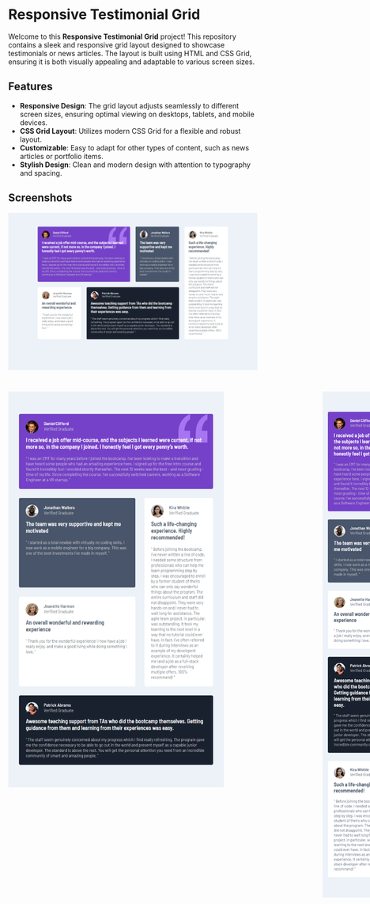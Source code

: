 # Responsive Testimonial Grid

Welcome to this **Responsive Testimonial Grid** project! This repository contains a sleek and responsive grid layout designed to showcase testimonials or news articles. The layout is built using HTML and CSS Grid, ensuring it is both visually appealing and adaptable to various screen sizes.

## Features

- **Responsive Design**: The grid layout adjusts seamlessly to different screen sizes, ensuring optimal viewing on desktops, tablets, and mobile devices.
- **CSS Grid Layout**: Utilizes modern CSS Grid for a flexible and robust layout.
- **Customizable**: Easy to adapt for other types of content, such as news articles or portfolio items.
- **Stylish Design**: Clean and modern design with attention to typography and spacing.

## Screenshots

<img src="screenshots/laptop.png"/>

<div style="display: flex;  margin-top: 40px;">
  <img src="screenshots/tab.png"  width="700" height="800" style="margin-right: 200px"/>
  <img src="screenshots/phone.png"  width="400"/>
</div>
